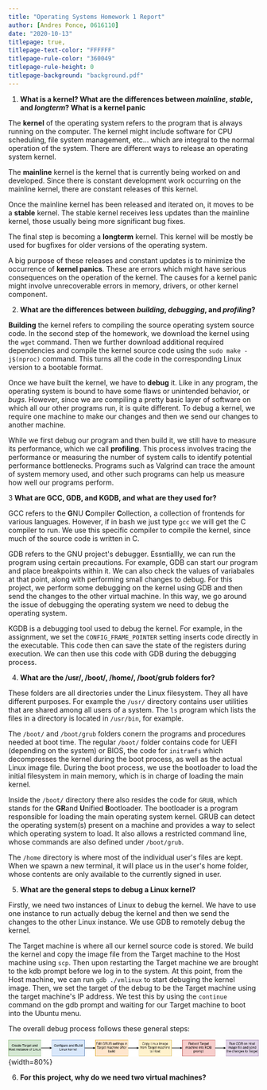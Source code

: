 ```yaml
---
title: "Operating Systems Homework 1 Report"
author: [Andres Ponce, 0616110]
date: "2020-10-13"
titlepage: true,
titlepage-text-color: "FFFFFF"
titlepage-rule-color: "360049"
titlepage-rule-height: 0
titlepage-background: "background.pdf"
---
```


1. **What is a kernel? What are the differences between *mainline*, *stable*, and *longterm*?
 What is a kernel panic**

The **kernel** of the operating system refers to the program that is always running on the 
computer. The kernel might include software for CPU scheduling, file system management, etc...
which are integral to the normal operation of the system. There are different ways to release
an operating system kernel.

The **mainline** kernel is the kernel that is currently being worked on and developed. 
Since there is constant development work occurring on the mainline kernel, there are 
constant releases of this kernel.

Once the mainline kernel has been released and iterated on, it moves to be a **stable**
kernel. The stable kernel receives less updates than the mainline kernel, those usually 
being more significant bug fixes. 

The final step is becoming a **longterm** kernel. This kernel will be mostly be used for 
bugfixes for older versions of the operating system.

A big purpose of these releases and constant updates is to minimize the occurrence of 
**kernel panics**. These are errors which might have serious consequences on the operation 
of the kernel. The causes for a kernel panic might involve unrecoverable errors in
memory, drivers, or other kernel component.

2. **What are the differences between *building*, *debugging*, and *profiling*?**

**Building** the kernel refers to compiling the source operating system source code. 
In the second step of the homework, we download the kernel using the `wget` command. 
Then we further download additional required dependencies and compile the kernel source 
code using the `sudo make -j$(nproc)` command. This turns all the code in the 
corresponding Linux version to a bootable format.

Once we have built the kernel, we have to **debug** it. Like in any program, the operating
system is bound to have some flaws or unintended behavior, or *bugs*. However, since we are
compiling a pretty basic layer of software on which all our other programs run, it is quite 
different. To debug a kernel, we require one machine to make our changes and then we send 
our changes to another machine. 

While we first debug our program and then build it, we still have to measure its performance, 
which we call **profiling**. This process involves tracing the performance or measuring 
the number of system calls to identify potential performance bottlenecks. Programs such as
Valgrind can trace the amount of system memory used, and other such programs can help us
measure how well our programs perform.

3 **What are GCC, GDB, and KGDB, and what are they used for?**

GCC refers to the **G**NU **C**ompiler **C**ollection, a collection of frontends
for various languages. However, if in bash we just type `gcc` we will get the 
C compiler to run. We use this specific compiler to compile the kernel, since much 
of the source code is written in C.

GDB refers to the GNU project's debugger. Essntiallly, we can run the program using certain 
precautions. For example, GDB can start our program and place breakpoints within it. We can 
also check the values of variabales at that point, along with performing small changes 
to debug. For this project, we perform some debugging on the kernel using GDB and then send
the changes to the other virtual machine. In this way, we go around the issue of debugging
the operating system we need to debug the operating system. 

KGDB is a debugging tool used to debug the kernel. For example, in the assignment, we set the 
`CONFIG_FRAME_POINTER` setting inserts code directly in the executable. This code then can 
save the state of the registers during execution. We can then use this code with GDB during
the debugging process.

4. **What are the /usr/, /boot/, /home/, /boot/grub folders for?** 

These folders are all directories under the Linux filesystem. They all have different 
purposes. For example the `/usr/` directory contains user utilities that are shared among 
all users of a system. The `ls` program which lists the files in a directory is located 
in `/usr/bin`, for example.

The `/boot/` and `/boot/grub` folders conern the programs and procedures needed at boot time.
The regular  `/boot/` folder contains code for UEFI (depending on the system) or BIOS, the 
code for `initramfs` which decompresses the kernel during the boot process, as well as the 
actual Linux image file. During the boot process, we use the bootloader to load the initial
filesystem in main memory, which is in charge of loading the main kernel.

Inside the `/boot/` directory there also resides the code for `GRUB`, which stands for the
**GR**and **U**nified **B**ootloader. The bootloader is a program responsible for loading 
the main operating system kernel. GRUB can detect the operating system(s) present on a machine
and provides a way to select which operating system to load. It also allows a restricted command 
line, whose commands are also defined under `/boot/grub`.

The `/home` directory is where most of the individual user's files are kept. When we spawn 
a new terminal, it will place us in the user's home folder, whose contents are only 
available to the currently signed in user.

5. **What are the general steps to debug a Linux kernel?**

Firstly, we need two instances of Linux to debug the kernel. We have to use one instance to 
run actually debug the kernel and then we send the changes to the other Linux instance. We use GDB
to remotely debug the kernel. 

The Target machine is where all our kernel source code is stored. We build the kernel and copy the
image file from the Target machine to the Host machine using `scp`. Then upon restarting 
the Target machine we are brought to the kdb prompt before we log in to the system. At this point,
from the Host machine, we can run `gdb ./vmlinux` to start debuging the kernel image. Then, we set
the target of the debug to be the Target machine using the target machine's IP address. We test this
by using the `continue` command on the gdb prompt and waiting for our Target machine to boot into 
the Ubuntu menu.

The overall  debug process follows these general steps:

![Debug Process](LinuxDebugProcess.jpg){width=80%}


6. **For this project, why do we need two virtual machines?**

